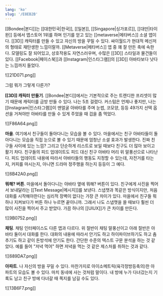 ```yaml
---
lang: 'ko'
slug: '/E8EB2B'
---
```


[[Bondee|본디]]는 [[대한민국|한국]], [[일본]], [[Singapore|싱가포르]], [[대만|타이완]] 등에서 앱스토어 1위를 하며 인기를 얻고 있는 [[metaverse|메타버스]] 소셜 앱이다.
[[3D]] 캐릭터를 만들 수 있고 자신의 방을 꾸밀 수 있다.
싸이월드가 현대적 메신저의 형태로 재탄생한 느낌이랄까.
[[Metaverse|메타버스]] 앱 중 꽤 잘 만든 축에 속한다.
모델링도 잘 되어있고, 상호작용도 자연스러우며, 수많은 [[3D]] 스타일과 물건들이 있다.
[[Facebook|페이스북]]과 [[Instagram|인스타그램]]의 [[3D]] 아바타보다 낫다는 느낌까지 들었다.

![[21D071.png]]

그럼 뭐가 그렇게 다른가?

**[[3D]] 캐릭터 만들기**.
[[Bondee|본디]]에서는 기본적으로 주는 트렌디한 프리셋이 많기 때문에 캐릭터를 금방 만들 수 있다.
나는 5초 걸렸다.
커스텀은 언제나 좋지만, 나는 [[Instagram|인스타그램]]이 맨얼굴 아바타를 주며 눈썹, 코모양, 등등 49가지 선택 옵션을 거쳐야만 아바타를 만들 수 있게 주었을 때 겁을 좀 먹었다.

![[F86A64.png]]

**마을**.
여기에서 친구들이 돌아다니는 모습을 볼 수 있다.
마을에서는 친구 아바타들이 돌아다니는 모습을 직접 눈으로 볼 수 있기 때문에 엄청난 소셜 효과가 발생한다. 진짜 친구들 사이에 있는 느낌? 그리고 단순하게 리스트로 보일 때보다 친구도 더 많아 보이고 활기 차다.
친구들의 피드 업데이트도 피드 대신 친구 아바타 머리 위 말풍선으로 나타난다. 피드 업데이트 내용에 따라서 아바타들의 행동도 지정할 수 있는데, 자전거를 타는지, 커피를 마시는지, 아니면 드라마 정주행을 하는지 등등이 그 예다.

![[6B42A0.png]]

**뭐해? 버튼**.
마을에서 돌아다니는 아바타 옆에 뭐해? 버튼이 있다. 친구에게 사진을 찍어서 보내달라는 [[Text Message|메시지]]를 보낸다. 스냅챗과 똑같은 방식이지만, 처음 대화를 시작해야한다는 심리적 장벽이 없다는 가장 큰 차이가 있다. 마을에서 친구들 뭐하나 지켜보다가 버튼 하나 누르면 끝이니까. 그래서 나도 스냅챗을 쓸 때보다 훨씬 더 많이 사진을 찍어서 주고 받았다. 가끔 하나의 [[UIUX]]가 큰 차이를 만든다.

![[9B0752.png]]

**채팅**.
채팅 인터페이스도 다른 앱과 다르다. 위 절반이 채팅 말풍선이고 아래 절반은 아바타 둘이서 대화를 한다. 대화의 내용에 따라서 안기도 하고 하이파이브하기도 하고 춤추기도 하고 같이 돈방석에 안기도 한다. 간단한 수준의 텍스트 구문 분석을 하는 것 같았다. 예를 들어 "저녁 먹어" 하면 저녁을 먹는 것 같은 제스처를 취하는 것과 같다.

![[689DA7.png]]

**아파트**.
나 자신의 방을 꾸밀 수 있다. 마찬가지로 아이소메트릭(육각정방등축의)한 아파트의 모습도 볼 수 있다. 마치 동네에 사는 것처럼 말이다. 내 방에 누가 다녀갔는지 기록도 남고 친구 방에 다녀갈 때 쪽지를 남길 수도 있다.

![[13B6F7.png]]
